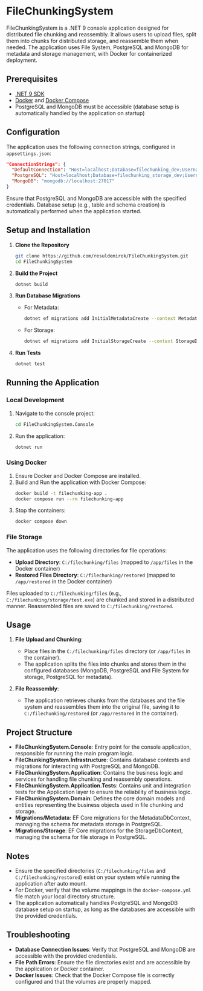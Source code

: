# FileChunkingSystem

FileChunkingSystem is a .NET 9 console application designed for distributed file chunking and reassembly. It allows users to upload files, split them into chunks for distributed storage, and reassemble them when needed. The application uses File System, PostgreSQL and MongoDB for metadata and storage management, with Docker for containerized deployment.

## Prerequisites

- [.NET 9 SDK](https://dotnet.microsoft.com/download/dotnet/9.0)
- [Docker](https://www.docker.com/get-started) and [Docker Compose](https://docs.docker.com/compose/install/)
- PostgreSQL and MongoDB must be accessible (database setup is automatically handled by the application on startup)

## Configuration

The application uses the following connection strings, configured in `appsettings.json`:

```json
"ConnectionStrings": {
  "DefaultConnection": "Host=localhost;Database=filechunking_dev;Username=postgres;Password=1",
  "PostgreSQL": "Host=localhost;Database=filechunking_storage_dev;Username=postgres;Password=1",
  "MongoDB": "mongodb://localhost:27017"
}
```

Ensure that PostgreSQL and MongoDB are accessible with the specified credentials. Database setup (e.g., table and schema creation) is automatically performed when the application started.

## Setup and Installation

1. **Clone the Repository**
   ```bash
   git clone https://github.com/resuldemirok/FileChunkingSystem.git
   cd FileChunkingSystem
   ```

2. **Build the Project**
   ```bash
   dotnet build
   ```

3. **Run Database Migrations**
   - For Metadata:
     ```bash
     dotnet ef migrations add InitialMetadataCreate --context MetadataDbContext --project FileChunkingSystem.Infrastructure --startup-project FileChunkingSystem.Console --output-dir Migrations/Metadata
     ```
   - For Storage:
     ```bash
     dotnet ef migrations add InitialStorageCreate --context StorageDbContext --project FileChunkingSystem.Infrastructure --startup-project FileChunkingSystem.Console --output-dir Migrations/Storage
     ```

4. **Run Tests**
   ```bash
   dotnet test
   ```

## Running the Application

### Local Development
1. Navigate to the console project:
   ```bash
   cd FileChunkingSystem.Console
   ```
2. Run the application:
   ```bash
   dotnet run
   ```

### Using Docker
1. Ensure Docker and Docker Compose are installed.
2. Build and Run the application with Docker Compose:
   ```bash
   docker build -t filechunking-app .
   docker compose run --rm filechunking-app
   ```
3. Stop the containers:
   ```bash
   docker compose down
   ```

### File Storage
The application uses the following directories for file operations:
- **Upload Directory**: `C:/filechunking/files` (mapped to `/app/files` in the Docker container)
- **Restored Files Directory**: `C:/filechunking/restored` (mapped to `/app/restored` in the Docker container)

Files uploaded to `C:/filechunking/files` (e.g., `C:/filechunking/storage/test.exe`) are chunked and stored in a distributed manner. Reassembled files are saved to `C:/filechunking/restored`.

## Usage

1. **File Upload and Chunking**:
   - Place files in the `C:/filechunking/files` directory (or `/app/files` in the container).
   - The application splits the files into chunks and stores them in the configured databases (MongoDB, PostgreSQL and File System for storage, PostgreSQL for metadata).

2. **File Reassembly**:
   - The application retrieves chunks from the databases and the file system and reassembles them into the original file, saving it to `C:/filechunking/restored` (or `/app/restored` in the container).

## Project Structure

- **FileChunkingSystem.Console**: Entry point for the console application, responsible for running the main program logic.
- **FileChunkingSystem.Infrastructure**: Contains database contexts and migrations for interacting with PostgreSQL and MongoDB.
- **FileChunkingSystem.Application**: Contains the business logic and services for handling file chunking and reassembly operations.
- **FileChunkingSystem.Application.Tests**: Contains unit and integration tests for the Application layer to ensure the reliability of business logic.
- **FileChunkingSystem.Domain**: Defines the core domain models and entities representing the business objects used in file chunking and storage.
- **Migrations/Metadata**: EF Core migrations for the MetadataDbContext, managing the schema for metadata storage in PostgreSQL.
- **Migrations/Storage**: EF Core migrations for the StorageDbContext, managing the schema for file storage in PostgreSQL.

## Notes
- Ensure the specified directories (`C:/filechunking/files` and `C:/filechunking/restored`) exist on your system while running the application after auto mount.
- For Docker, verify that the volume mappings in the `docker-compose.yml` file match your local directory structure.
- The application automatically handles PostgreSQL and MongoDB database setup on startup, as long as the databases are accessible with the provided credentials.

## Troubleshooting
- **Database Connection Issues**: Verify that PostgreSQL and MongoDB are accessible with the provided credentials.
- **File Path Errors**: Ensure the file directories exist and are accessible by the application or Docker container.
- **Docker Issues**: Check that the Docker Compose file is correctly configured and that the volumes are properly mapped.